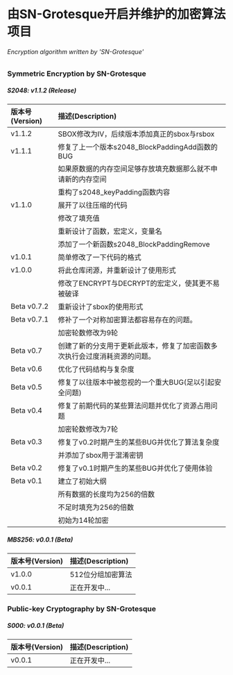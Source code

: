 # 由SN-Grotesque开启并维护的加密算法项目
###### Encryption algorithm written by 'SN-Grotesque'

### Symmetric Encryption by SN-Grotesque
##### S2048: v1.1.2 (Release)
| 版本号(Version) | 描述(Description)                                                          |
| :---            | :---                                                                       |
| v1.1.2          | SBOX修改为IV，后续版本添加真正的sbox与rsbox                                |
| v1.1.1          | 修复了上一个版本s2048_BlockPaddingAdd函数的BUG                             |
|                 | 如果原数据的内存空间足够存放填充数据那么就不申请新的内存空间               |
|                 | 重构了s2048_keyPadding函数内容                                             |
| v1.1.0          | 展开了以往压缩的代码                                                       |
|                 | 修改了填充值                                                               |
|                 | 重新设计了函数，宏定义，变量名                                             |
|                 | 添加了一个新函数s2048_BlockPaddingRemove                                   |
| v1.0.1          | 简单修改了一下代码的格式                                                   |
| v1.0.0          | 将此仓库闭源，并重新设计了使用形式                                         |
|                 | 修改了ENCRYPT与DECRYPT的宏定义，使其更不易被破译                           |
| Beta v0.7.2     | 重新设计了sbox的使用形式                                                   |
| Beta v0.7.1     | 修补了一个对称加密算法都容易存在的问题。                                   |
|                 | 加密轮数修改为9轮                                                          |
| Beta v0.7       | 创建了新的分支用于更新此版本，修复了加密函数多次执行会过度消耗资源的问题。 |
| Beta v0.6       | 优化了代码结构与复杂度                                                     |
| Beta v0.5       | 修复了以往版本中被忽视的一个重大BUG(足以引起安全问题)                      |
| Beta v0.4       | 修复了前期代码的某些算法问题并优化了资源占用问题                           |
|                 | 加密轮数修改为7轮                                                          |
| Beta v0.3       | 修复了v0.2时期产生的某些BUG并优化了算法复杂度                              |
|                 | 并添加了sbox用于混淆密钥                                                   |
| Beta v0.2       | 修复了v0.1时期产生的某些BUG并优化了使用体验                                |
| Beta v0.1       | 建立了初始大纲                                                             |
|                 | 所有数据的长度均为256的倍数                                                |
|                 | 不足时填充为256的倍数                                                      |
|                 | 初始为14轮加密                                                             |

##### MBS256: v0.0.1 (Beta)
| 版本号(Version) | 描述(Description)                                                          |
| :---            | :---                                                                       |
| v1.0.0          | 512位分组加密算法                                                          |
| v0.0.1          | 正在开发中...                                                              |


### Public-key Cryptography by SN-Grotesque
##### S000: v0.0.1 (Beta)
| 版本号(Version) | 描述(Description)                                                          |
| :---            | :---                                                                       |
| v0.0.1          | 正在开发中...                                                              |
